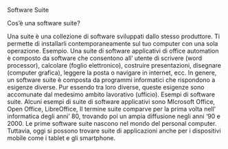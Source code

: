 Software Suite


Cos’è una software suite?

Una suite è una collezione di software sviluppati dallo stesso produttore. Ti permette di installarli contemporaneamente sul tuo computer con una sola operazione.
Esempio. Una suite di software applicativi di office automation è composto da software che consentono all’ utente di scrivere (word processor), calcolare (foglio elettronico), costruire presentazioni, disegnare (computer grafica), leggere la posta o navigare in internet, ecc.
In genere, un software suite è composta da programmi informatici che rispondono a esigenze diverse. Pur essendo tra loro diverse, queste esigenze sono accomunate dal medesimo ambito lavorativo (ufficio).
Esempi di software suite. Alcuni esempi di suite di software applicativi sono MIcrosoft Office, Open Office, LibreOffice, Il termine suite comparve per la prima volta nell’ informatica degli anni’ 80, trovando poi un ampia diffusione negli anni ‘90 e 2000.
Le prime software suite nascono nel mondo del personal computer.
Tuttavia, oggi si possono trovare suite di applicazioni anche per i dispositivi mobile come i tablet e gli smartphone.
